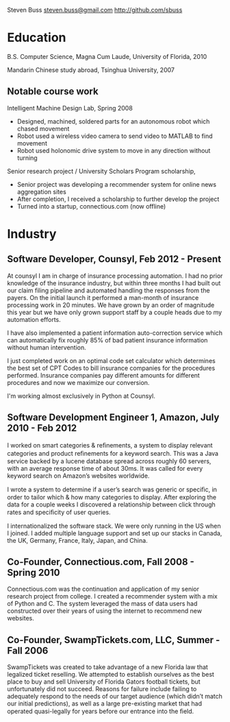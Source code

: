 Steven Buss
steven.buss@gmail.com
http://github.com/sbuss

Education
=========

B.S. Computer Science, Magna Cum Laude, University of Florida, 2010

Mandarin Chinese study abroad, Tsinghua University, 2007

Notable course work
-------------------

Intelligent Machine Design Lab, Spring 2008

* Designed, machined, soldered parts for an autonomous robot which chased movement
* Robot used a wireless video camera to send video to MATLAB to find movement
* Robot used holonomic drive system to move in any direction without turning

Senior research project / University Scholars Program scholarship, 

* Senior project was developing a recommender system for online news aggregation sites
* After completion, I received a scholarship to further develop the project
* Turned into a startup, connectious.com (now offline)

Industry
========

Software Developer, Counsyl, Feb 2012 - Present
-----------------------------------------------

At counsyl I am in charge of insurance processing automation. I had no prior
knowledge of the insurance industry, but within three months I had built out
our claim filing pipeline and automated handling the responses from the payers.
On the initial launch it performed a man-month of insurance processing work
in 20 minutes. We have grown by an order of magnitude this year but we have
only grown support staff by a couple heads due to my automation efforts.

I have also implemented a patient information auto-correction service which
can automatically fix roughly 85% of bad patient insurance information without
human intervention.

I just completed work on an optimal code set calculator which determines the
best set of CPT Codes to bill insurance companies for the procedures performed.
Insurance companies pay different amounts for different procedures and now we
maximize our conversion.

I'm working almost exclusively in Python at Counsyl.

Software Development Engineer 1, Amazon, July 2010 - Feb 2012
-------------------------------------------------------------

I worked on smart categories & reﬁnements, a system to display relevant
categories and product reﬁnements for a keyword search. This was a Java service
backed by a lucene database spread across roughly 60 servers, with an average
response time of about 30ms. It was called for every keyword search on
Amazon’s websites worldwide.

I wrote a system to determine if a user’s search was generic or speciﬁc, in
order to tailor which & how many categories to display. After exploring the
data for a couple weeks I discovered a relationship between click through
rates and speciﬁcity of user queries.

I internationalized the software stack. We were only running in the US when I
joined. I added multiple language support and set up our stacks in Canada,
the UK, Germany, France, Italy, Japan, and China.

Co-Founder, Connectious.com, Fall 2008 - Spring 2010
----------------------------------------------------
Connectious.com was the continuation and application of my senior research 
project from college. I created a recommender system with a mix of Python and
C. The system leveraged the mass of data users had constructed over their years
of using the internet to recommend new websites.

Co-Founder, SwampTickets.com, LLC, Summer - Fall 2006
-----------------------------------------------------
SwampTickets was created to take advantage of a new Florida law that legalized
ticket reselling. We attempted to establish ourselves as the best place to buy
and sell University of Florida Gators football tickets, but unfortunately did
not succeed. Reasons for failure include failing to adequately respond to the
needs of our target audience (which didn’t match our initial predictions), as
well as a large pre-existing market that had operated quasi-legally for years
before our entrance into the ﬁeld.
